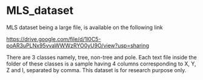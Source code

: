 # MLS_dataset
MLS dataset being a large file, is available on the following link

https://drive.google.com/file/d/1l0C5-poAR3uPLNx95vvaWWWzRYO0yU9O/view?usp=sharing

There are 3 classes namely, tree, non-tree and pole. Each text file inside the folder of these classes is a sample having 4 columns corresponding to X, Y, Z and I, separated by comma. This dataset is for research purpose only.
